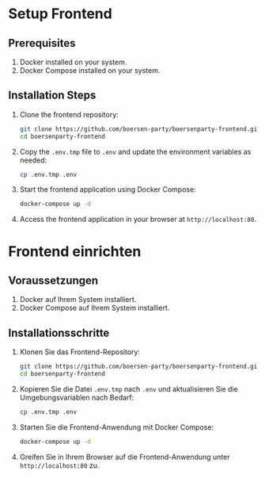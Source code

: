 # Setup Frontend

## Prerequisites

1. Docker installed on your system.
2. Docker Compose installed on your system.

## Installation Steps

1. Clone the frontend repository:
   ```sh
   git clone https://github.com/boersen-party/boersenparty-frontend.git
   cd boersenparty-frontend
   ```

2. Copy the `.env.tmp` file to `.env` and update the environment variables as needed:
   ```sh
   cp .env.tmp .env
   ```

3. Start the frontend application using Docker Compose:
   ```sh
   docker-compose up -d
   ```
   
4. Access the frontend application in your browser at `http://localhost:80`.


# Frontend einrichten

## Voraussetzungen

1. Docker auf Ihrem System installiert.
2. Docker Compose auf Ihrem System installiert.

## Installationsschritte

1. Klonen Sie das Frontend-Repository:
   ```sh
   git clone https://github.com/boersen-party/boersenparty-frontend.git
   cd boersenparty-frontend
   ```

2. Kopieren Sie die Datei `.env.tmp` nach `.env` und aktualisieren Sie die Umgebungsvariablen nach Bedarf:
   ```sh
   cp .env.tmp .env
   ```

3. Starten Sie die Frontend-Anwendung mit Docker Compose:
   ```sh
   docker-compose up -d
   ```
   
4. Greifen Sie in Ihrem Browser auf die Frontend-Anwendung unter `http://localhost:80` zu.